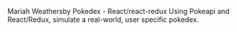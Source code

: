 Mariah Weathersby
Pokedex - React/react-redux
Using Pokeapi and React/Redux, simulate a real-world, user specific pokedex.
